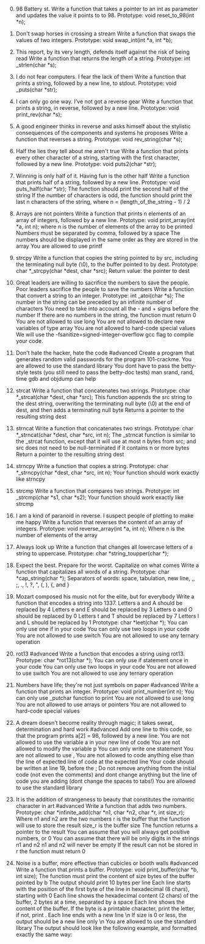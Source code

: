 0. 98 Battery st.
Write a function that takes a pointer to an int as parameter and updates the value it points to to 98.
	Prototype: void reset_to_98(int *n);

1. Don't swap horses in crossing a stream
Write a function that swaps the values of two integers.
	Prototype: void swap_int(int *a, int *b);

2. This report, by its very length, defends itself against the risk of being read
Write a function that returns the length of a string.
	Prototype: int _strlen(char *s);

3. I do not fear computers. I fear the lack of them
Write a function that prints a string, followed by a new line, to stdout.
	Prototype: void _puts(char *str);

4. I can only go one way. I've not got a reverse gear
Write a function that prints a string, in reverse, followed by a new line.
	Prototype: void print_rev(char *s);

5. A good engineer thinks in reverse and asks himself about the stylistic consequences of the components and systems he proposes
Write a function that reverses a string.
	Prototype: void rev_string(char *s);

6. Half the lies they tell about me aren't true
Write a function that prints every other character of a string, starting with the first character, followed by a new line.
	Prototype: void puts2(char *str);

7. Winning is only half of it. Having fun is the other half
Write a function that prints half of a string, followed by a new line.
	Prototype: void puts_half(char *str);
	The function should print the second half of the string
	If the number of characters is odd, the function should print the last n characters of the string, where n = (length_of_the_string - 1) / 2

8. Arrays are not pointers
Write a function that prints n elements of an array of integers, followed by a new line.
	Prototype: void print_array(int *a, int n);
	where n is the number of elements of the array to be printed
	Numbers must be separated by comma, followed by a space
	The numbers should be displayed in the same order as they are stored in the array
	You are allowed to use printf

9. strcpy
Write a function that copies the string pointed to by src, including the terminating null byte (\0), to the buffer pointed to by dest.
	Prototype: char *_strcpy(char *dest, char *src);
	Return value: the pointer to dest

10. Great leaders are willing to sacrifice the numbers to save the people. Poor leaders sacrifice the people to save the numbers
Write a function that convert a string to an integer.
	Prototype: int _atoi(char *s);
	The number in the string can be preceded by an infinite number of characters
	You need to take into account all the - and + signs before the number
	If there are no numbers in the string, the function must return 0
	You are not allowed to use long
	You are not allowed to declare new variables of type array
	You are not allowed to hard-code special values
	We will use the -fsanitize=signed-integer-overflow gcc flag to compile your code.

11. Don't hate the hacker, hate the code
#advanced
Create a program that generates random valid passwords for the program 101-crackme.
	You are allowed to use the standard library
	You dont have to pass the betty-style tests (you still need to pass the betty-doc tests)
	man srand, rand, time
	gdb and objdump can help








0. strcat
Write a function that concatenates two strings.
	Prototype: char *_strcat(char *dest, char *src);
	This function appends the src string to the dest string, 
		overwriting the terminating null byte (\0) at the end of dest, and then adds a terminating null byte
	Returns a pointer to the resulting string dest

1. strncat
Write a function that concatenates two strings.
	Prototype: char *_strncat(char *dest, char *src, int n);
	The _strncat function is similar to the _strcat function, except that
		it will use at most n bytes from src; and
		src does not need to be null-terminated if it contains n or more bytes
	Return a pointer to the resulting string dest

2. strncpy
Write a function that copies a string.
	Prototype: char *_strncpy(char *dest, char *src, int n);
	Your function should work exactly like strncpy

3. strcmp
Write a function that compares two strings.
	Prototype: int _strcmp(char *s1, char *s2);
	Your function should work exactly like strcmp

4. I am a kind of paranoid in reverse. I suspect people of plotting to make me happy
Write a function that reverses the content of an array of integers.
	Prototype: void reverse_array(int *a, int n);
	Where n is the number of elements of the array

5. Always look up
Write a function that changes all lowercase letters of a string to uppercase.
	Prototype: char *string_toupper(char *);

6. Expect the best. Prepare for the worst. Capitalize on what comes
Write a function that capitalizes all words of a string.
	Prototype: char *cap_string(char *);
	Separators of words: space, tabulation, new line, ,, ;, ., !, ?, ", (, ), {, and }

7. Mozart composed his music not for the elite, but for everybody
Write a function that encodes a string into 1337.
	Letters a and A should be replaced by 4
	Letters e and E should be replaced by 3
	Letters o and O should be replaced by 0
	Letters t and T should be replaced by 7
	Letters l and L should be replaced by 1
	Prototype: char *leet(char *);
	You can only use one if in your code
	You can only use two loops in your code
	You are not allowed to use switch
	You are not allowed to use any ternary operation

8. rot13
#advanced
Write a function that encodes a string using rot13.
	Prototype: char *rot13(char *);
	You can only use if statement once in your code
	You can only use two loops in your code
	You are not allowed to use switch
	You are not allowed to use any ternary operation

9. Numbers have life; they're not just symbols on paper
#advanced
Write a function that prints an integer.
	Prototype: void print_number(int n);
	You can only use _putchar function to print
	You are not allowed to use long
	You are not allowed to use arrays or pointers
	You are not allowed to hard-code special values

10. A dream doesn't become reality through magic; it takes sweat, determination and hard work
#advanced
Add one line to this code, so that the program prints a[2] = 98, followed by a new line.
	You are not allowed to use the variable a in your new line of code
	You are not allowed to modify the variable p
	You can only write one statement
	You are not allowed to use ,
	You are not allowed to code anything else than the line of expected line of code at the expected line
	Your code should be written at line 19, before the ;
	Do not remove anything from the initial code (not even the comments)
	and dont change anything but the line of code you are adding (dont change the spaces to tabs!)
	You are allowed to use the standard library

11. It is the addition of strangeness to beauty that constitutes the romantic character in art
#advanced
Write a function that adds two numbers.
	Prototype: char *infinite_add(char *n1, char *n2, char *r, int size_r);
	Where n1 and n2 are the two numbers
	r is the buffer that the function will use to store the result
	size_r is the buffer size
	The function returns a pointer to the result
	You can assume that you will always get positive numbers, or 0
	You can assume that there will be only digits in the strings n1 and n2
	n1 and n2 will never be empty
	If the result can not be stored in r the function must return 0

12. Noise is a buffer, more effective than cubicles or booth walls
#advanced
Write a function that prints a buffer.
	Prototype: void print_buffer(char *b, int size);
	The function must print the content of size bytes of the buffer pointed by b
	The output should print 10 bytes per line
	Each line starts with the position of the first byte of the line in hexadecimal (8 chars), starting with 0
	Each line shows the hexadecimal content (2 chars) of the buffer, 2 bytes at a time, separated by a space
	Each line shows the content of the buffer. If the byte is a printable character, print the letter, if not, print .
	Each line ends with a new line \n
	If size is 0 or less, the output should be a new line only \n
	You are allowed to use the standard library
	The output should look like the following example, and formatted exactly the same way:
